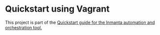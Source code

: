 # Quickstart using Vagrant

This project is part of the [Quickstart guide for the Inmanta automation and orchestration tool.](http://inmanta.readthedocs.io/en/latest/quickstart.html) 
